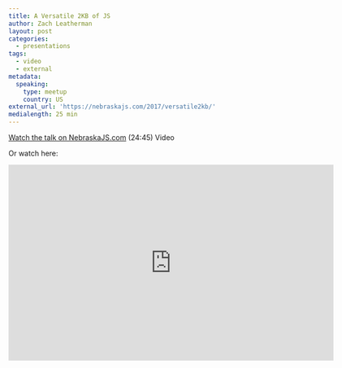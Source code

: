```yaml
---
title: A Versatile 2KB of JS
author: Zach Leatherman
layout: post
categories:
  - presentations
tags:
  - video
  - external
metadata:
  speaking:
    type: meetup
    country: US
external_url: 'https://nebraskajs.com/2017/versatile2kb/'
medialength: 25 min
---
```


[Watch the talk on NebraskaJS.com](https://nebraskajs.com/2017/versatile2kb/) (24:45) <span class="tag video">Video</span>

Or watch here:

<div class="fluid-width-video-wrapper"><iframe class="youtube-player" type="text/html" width="640" height="385" src="https://www.youtube.com/embed/TUxTai00v1k/" frameborder="0" allowfullscreen></iframe></div>
